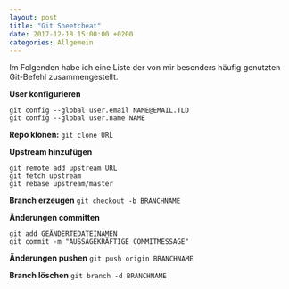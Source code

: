 ```yaml
---
layout: post
title: "Git Sheetcheat"
date: 2017-12-18 15:00:00 +0200
categories: Allgemein
---
```

Im Folgenden habe ich eine Liste der von mir besonders häufig genutzten Git-Befehl zusammengestellt.
<!--more-->
**User konfigurieren**
```
git config --global user.email NAME@EMAIL.TLD  
git config --global user.name NAME
```

**Repo klonen:**
`git clone URL`

**Upstream hinzufügen**
```
git remote add upstream URL  
git fetch upstream  
git rebase upstream/master  
```

**Branch erzeugen**
`git checkout -b BRANCHNAME`

**Änderungen committen**
```
git add GEÄNDERTEDATEINAMEN  
git commit -m "AUSSAGEKRÄFTIGE COMMITMESSAGE"
```

**Änderungen pushen**
`git push origin BRANCHNAME`

**Branch löschen**
`git branch -d BRANCHNAME`
